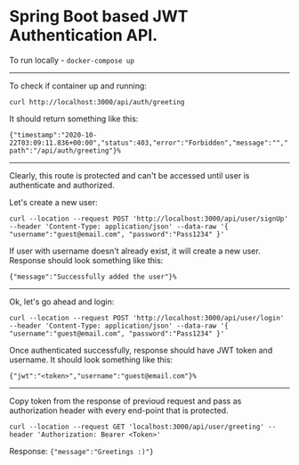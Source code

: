 # Spring Boot based JWT Authentication API. 

To run locally - `docker-compose up`

---

To check if container up and running:

`curl http://localhost:3000/api/auth/greeting`

It should return something like this:

`{"timestamp":"2020-10-22T03:09:11.836+00:00","status":403,"error":"Forbidden","message":"","path":"/api/auth/greeting"}%`

---

Clearly, this route is protected and can't be accessed until user is authenticate and authorized.

Let's create a new user:

`
curl --location --request POST 'http://localhost:3000/api/user/signUp' --header 'Content-Type: application/json' --data-raw '{
	"username":"guest@email.com",
	"password":"Pass1234"
}'
 `
 
If user with username doesn't already exist, it will create a new user. Response should look something like this:

`{"message":"Successfully added the user"}%`
 
---
 
Ok, let's go ahead and login:

`curl --location --request POST 'http://localhost:3000/api/user/login' --header 'Content-Type: application/json' --data-raw '{
"username":"guest@email.com",
"password":"Pass1234"
}'`

Once authenticated successfully, response should have JWT token and username. It should look something like this:

`{"jwt":"<token>","username":"guest@email.com"}% `

---
  
Copy token from the response of previoud request and pass as authorization header with every end-point that is protected.

`curl --location --request GET 'localhost:3000/api/user/greeting' --header 'Authorization: Bearer <Token>'`

Response: `{"message":"Greetings :)"}`

